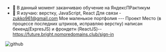 - 🔭 В данный момент заканчиваю обучение на ЯндексПРактикум
- 🌱 Я изучаю: верстку, JavaScript, React
Для связи - zukko961@gmail.com
Мое маленькое портфолия ---
Проект Место (в процессе последних штрихов, исправляю верстку) написан бекенд(ExpresJS) и фрондетн (ReactJS)--https://future.bright.nomoredomains.club/sign-in 


![github](https://github.com/mamasha59)
